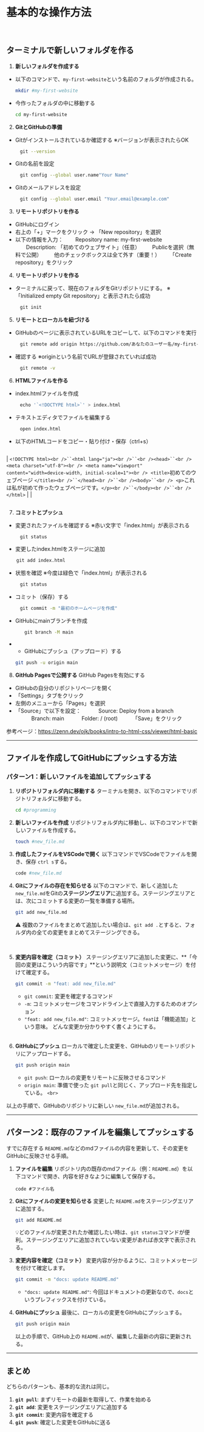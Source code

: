 # 基本的な操作方法

<br>

## ターミナルで新しいフォルダを作る

1. **新しいフォルダを作成する**

- 以下のコマンドで、`my-first-website`という名前のフォルダが作成される。
  ```sh
  mkdir #my-first-website
  ```
- 今作ったフォルダの中に移動する
  ```sh
  cd my-first-website
  ```

2. **GitとGitHubの準備**

- Gitがインストールされているか確認する
  ※バージョンが表示されたらOK

  ```sh
  　git --version
  ```
- Gitの名前を設定

  ```sh
  　git config --global user.name"Your Name"
  ```
- Gitのメールアドレスを設定

  ```sh
  　git config --global user.email "Your.email@example.com"
  ```

3. **リモートリポジトリを作る**

- GitHubにログイン
- 右上の「+」マークをクリック → 「New repository」を選択
- 以下の情報を入力：
  　　Repository name: my-first-website
  　　Description: 「初めてのウェブサイト」（任意）
  　　Publicを選択（無料で公開）
  　　他のチェックボックスは全て外す（重要！）
  　　「Create repository」をクリック

4. **リモートリポジトリを作る**

- ターミナルに戻って、現在のフォルダをGitリポジトリにする。
  ※「Initialized empty Git repository」と表示されたら成功
  ```sh
  　git init
  ```

5. **リモートとローカルを紐づける**

- GitHubのページに表示されているURLをコピーして、以下のコマンドを実行
  ```sh
  　git remote add origin https://github.com/あなたのユーザー名/my-first-website.git
  ```
- 確認する
  ※originという名前でURLが登録されていれば成功
  ```sh
  　git remote -v
  ```

6. **HTMLファイルを作る**

- index.htmlファイルを作成
  ```sh
  　echo '`<!DOCTYPE html>`' > index.html
  ```
- テキストエディタでファイルを編集する
  ```sh
  　open index.html
  ```
- 以下のHTMLコードをコピー・貼り付け・保存（ctrl+s）
  ```html

  ```

| `<!DOCTYPE html><br />``<html lang="ja"><br />``<br /><head>``<br />`  `<meta charset="utf-8"><br />`  `<meta name="viewport" content="width=device-width, initial-scale=1"><br />`  `<title>`初めてのウェブページ `</title><br />``</head><br />``<br /><body>``<br />`  `<p>`これは私が初めて作ったウェブページです。`</p><br />``</body><br />``<br /></html>` |
  |

```:------------------------------------------------------------------------------------------------------------------------------------------------------------------------------------------------------------------------------------------------------------------------------------------------------------------------------------------------------------------------------------------

```

7. **コミットとプッシュ**

- 変更されたファイルを確認する
  ※赤い文字で「index.html」が表示される
  ```sh
  　git status
  ```
- 変更したindex.htmlをステージに追加

```sh
  　git add index.html
```

- 状態を確認
  ※今度は緑色で「index.html」が表示される
  ```sh
  　git status
  ```
- コミット（保存）する
  ```sh
  　git commit -m "最初のホームページを作成"
  ```
- GitHubにmainブランチを作成
  ```sh
  　　git branch -M main
  ```
- - GitHubにプッシュ（アップロード）する

  ```sh
  git push -u origin main
  ```

8. **GitHub Pagesで公開する**
   GitHub Pagesを有効にする

- GitHubの自分のリポジトリページを開く
- 「Settings」タブをクリック
- 左側のメニューから「Pages」を選択
- 「Source」で以下を設定：
  　　　Source: Deploy from a branch
  　　　Branch: main
  　　　Folder: / (root)
  　　　「Save」をクリック

参考ページ：https://zenn.dev/ojk/books/intro-to-html-css/viewer/html-basic

---

## ファイルを作成してGitHubにプッシュする方法

### パターン1：新しいファイルを追加してプッシュする

1. **リポジトリフォルダ内に移動する**
   ターミナルを開き、以下のコマンドでリポジトリフォルダに移動する。

   ```sh
   cd #programming
   ```
2. **新しいファイルを作成**
   リポジトリフォルダ内に移動し、以下のコマンドで新しいファイルを作成する。

   ```sh
   touch #new_file.md
   ```
3. **作成したファイルをVSCodeで開く**
   以下コマンドでVSCodeでファイルを開き、保存 `ctrl s`する。

   ```sh
   code #new_file.md
   ```
4. **Gitにファイルの存在を知らせる**
   以下のコマンドで、新しく追加した `new_file.md`をGitの**ステージングエリア**に追加する。ステージングエリアとは、次にコミットする変更の一覧を準備する場所。

   ```sh
   git add new_file.md
   ```

   ⚠️ 複数のファイルをまとめて追加したい場合は、`git add .`とすると、フォルダ内の全ての変更をまとめてステージングできる。

   <br>
5. **変更内容を確定（コミット）**
   ステージングエリアに追加した変更に、\*\*「今回の変更はこういう内容です」\*\*という説明文（コミットメッセージ）を付けて確定する。

   ```sh
   git commit -m "feat: add new_file.md"
   ```

   * `git commit`: 変更を確定するコマンド
   * `-m`: コミットメッセージをコマンドライン上で直接入力するためのオプション
   * `"feat: add new_file.md"`: コミットメッセージ。`feat`は「機能追加」という意味。
     どんな変更か分かりやすく書くようにする。

   <br>
6. **GitHubにプッシュ**
   ローカルで確定した変更を、GitHubのリモートリポジトリにアップロードする。

   ```sh
   git push origin main
   ```

   * `git push`: ローカルの変更をリモートに反映させるコマンド
   * `origin main`: 準備で使った `git pull`と同じく、アップロード先を指定している。
     `<br>`

以上の手順で、GitHubのリポジトリに新しい `new_file.md`が追加される。

---

## パターン2：既存のファイルを編集してプッシュする

すでに存在する `README.md`などのmdファイルの内容を更新して、その変更をGitHubに反映させる手順。

1. **ファイルを編集**
   リポジトリ内の既存のmdファイル（例：`README.md`）を以下コマンドで開き、内容を好きなように編集して保存する。

   ```
   code #ファイル名
   ```
2. **Gitにファイルの変更を知らせる**
   変更した `README.md`をステージングエリアに追加する。

   ```sh
   git add README.md
   ```

   💡どのファイルが変更されたか確認したい時は、`git status`コマンドが便利。ステージングエリアに追加されていない変更があれば赤文字で表示される。
3. **変更内容を確定（コミット）**
   変更内容が分かるように、コミットメッセージを付けて確定します。

   ```sh
   git commit -m "docs: update README.md"
   ```

   * `"docs: update README.md"`: 今回はドキュメントの更新なので、`docs`というプレフィックスを付けている。
4. **GitHubにプッシュ**
   最後に、ローカルの変更をGitHubにプッシュする。

   ```sh
   git push origin main
   ```

   以上の手順で、GitHub上の `README.md`が、編集した最新の内容に更新される。

---

## まとめ

どちらのパターンも、基本的な流れは同じ。

1. **`git pull`**: まずリモートの最新を取得して、作業を始める
2. **`git add`**: 変更をステージングエリアに追加する
3. **`git commit`**: 変更内容を確定する
4. **`git push`**: 確定した変更をGitHubに送る
